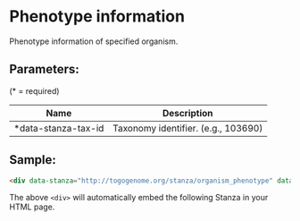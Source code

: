 Phenotype information
=====================

Phenotype information of specified organism.

## Parameters:

(* = required)

| Name                 | Description                          |
|----------------------|--------------------------------------|
| *data-stanza-tax-id  | Taxonomy identifier. (e.g., 103690)  |

## Sample:

```html
<div data-stanza="http://togogenome.org/stanza/organism_phenotype" data-stanza-tax-id="103690"></div>
```

The above `<div>` will automatically embed the following Stanza in your HTML page.

<div data-stanza="/stanza/organism_phenotype" data-stanza-tax-id="103690"></div>
